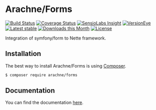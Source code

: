 Arachne/Forms
====

[![Build Status](https://img.shields.io/travis/Arachne/Forms.svg?style=flat-square)](https://travis-ci.org/Arachne/Forms)
[![Coverage Status](https://img.shields.io/coveralls/Arachne/Forms.svg?style=flat-square)](https://coveralls.io/github/Arachne/Forms)
[![SensioLabs Insight](https://img.shields.io/sensiolabs/i/4782317c-1c90-4c77-9366-aed518c1fd4b.svg?style=flat-square)](https://insight.sensiolabs.com/projects/4782317c-1c90-4c77-9366-aed518c1fd4b)
[![VersionEye](https://img.shields.io/versioneye/d/php/arachne:forms.svg?style=flat-square)](https://www.versioneye.com/php/arachne:forms)
[![Latest stable](https://img.shields.io/packagist/v/arachne/forms.svg?style=flat-square)](https://packagist.org/packages/arachne/forms)
[![Downloads this Month](https://img.shields.io/packagist/dm/arachne/forms.svg?style=flat-square)](https://packagist.org/packages/arachne/forms)
[![License](https://img.shields.io/badge/license-MIT-blue.svg?style=flat-square)](https://github.com/Arachne/Forms/blob/master/license.md)

Integration of symfony/form to Nette framework.

Installation
----

The best way to install Arachne/Forms is using [Composer](http://getcomposer.org/).

```sh
$ composer require arachne/forms
```

Documentation
----

You can find the documentation [here](docs/index.md).
